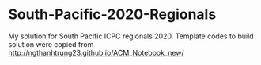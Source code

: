 # South-Pacific-2020-Regionals
My solution for South Pacific ICPC regionals 2020. Template codes to build solution were copied from
http://ngthanhtrung23.github.io/ACM_Notebook_new/
